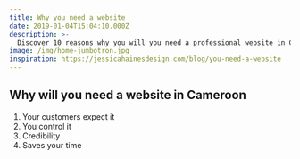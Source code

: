 ```yaml
---
title: Why you need a website
date: 2019-01-04T15:04:10.000Z
description: >-
  Discover 10 reasons why you will you need a professional website in Cameroon
image: /img/home-jumbotron.jpg
inspiration: https://jessicahainesdesign.com/blog/you-need-a-website
---
```


## Why will you need a website in Cameroon


1. Your customers expect it
2. You control it
3. Credibility
4. Saves your time
